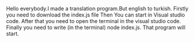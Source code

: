 Hello everybody.I made a translation program.But english to turkish.
 Firstly you need to download the  index.js file
 Then You can start in Visual studio code.
 After that you need to open the terminal in the visual studio code.
 Finally you need to write (in the terminal) node index.js. That program will start. 
 
 


